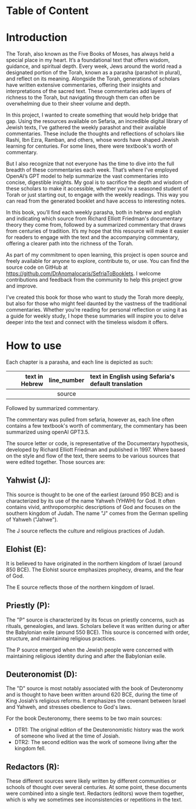 # Table of Content

# Introduction

The Torah, also known as the Five Books of Moses, has always held a special place in my heart. It’s a foundational text that offers wisdom, guidance, and spiritual depth. Every week, Jews around the world read a designated portion of the Torah, known as a parasha (parashot in plural), and reflect on its meaning. Alongside the Torah, generations of scholars have written extensive commentaries, offering their insights and interpretations of the sacred text. These commentaries add layers of richness to the Torah, but navigating through them can often be overwhelming due to their sheer volume and depth.

In this project, I wanted to create something that would help bridge that gap. Using the resources available on Sefaria, an incredible digital library of Jewish texts, I’ve gathered the weekly parashot and their available commentaries. These include the thoughts and reflections of scholars like Rashi, Ibn Ezra, Ramban, and others, whose words have shaped Jewish learning for centuries. For some lines, there were textbook's worth of commentary.

But I also recognize that not everyone has the time to dive into the full breadth of these commentaries each week. That’s where I’ve employed OpenAI’s GPT model to help summarize the vast commentaries into concise, digestible insights. My goal is to sacrifice the depth and wisdom of these scholars to make it accessible, whether you're a seasoned student of Torah or just starting out, to engage with the weekly readings. This way you can read from the generated booklet and have access to interesting notes.

In this book, you’ll find each weekly parasha, both in hebrew and english and indicating which source from Richard Elliott Friedman's documentary theory they come from, followed by a summarized commentary that draws from centuries of tradition. It’s my hope that this resource will make it easier for readers to engage with the text and the accompanying commentary, offering a clearer path into the richness of the Torah.

As part of my commitment to open learning, this project is open source and freely available for anyone to explore, contribute to, or use. You can find the source code on GitHub at https://github.com/DrAnomalocaris/SefriaToBooklets. I welcome contributions and feedback from the community to help this project grow and improve.

I’ve created this book for those who want to study the Torah more deeply, but also for those who might feel daunted by the vastness of the traditional commentaries. Whether you’re reading for personal reflection or using it as a guide for weekly study, I hope these summaries will inspire you to delve deeper into the text and connect with the timeless wisdom it offers.

# How to use

Each chapter is a parasha, and each line is depicted as such:

| text in Hebrew | line_number | text in English using Sefaria's default translation |
| -------------: | :---------: | :-------------- |
|                |   source   |                 |

Followed by summarized commentary.

The commentary was pulled from sefaria, however as, each line often contains a few textbook's worth of commentary, the commentary has been summarized using openAI GPT3.5.

The source letter or code, is representative of the Documentary hypothesis, developed by Richard Elliott Friedman and published in 1997. Where based on the style and flow of the text, there seems to be various sources that were edited together. Those sources are:

## Yahwist (J):

This source is thought to be one of the earliest (around 950 BCE) and is characterized by its use of the name Yahweh (YHWH) for God.
It often contains vivid, anthropomorphic descriptions of God and focuses on the southern kingdom of Judah.
The name "J" comes from the German spelling of Yahweh ("Jahwe").

The J source reflects the culture and religious practices of Judah.

## Elohist (E):

It is believed to have originated in the northern kingdom of Israel (around 850 BCE).
The Elohist source emphasizes prophecy, dreams, and the fear of God.

The E source reflects those of the northern kingdom of Israel.

## Priestly (P):

The "P" source is characterized by its focus on priestly concerns, such as rituals, genealogies, and laws.
Scholars believe it was written during or after the Babylonian exile (around 550 BCE).
This source is concerned with order, structure, and maintaining religious practices.

The P source emerged when the Jewish people were concerned with maintaining religious identity during and after the Babylonian exile.

## Deuteronomist (D):

The "D" source is most notably associated with the book of Deuteronomy and is thought to have been written around 620 BCE, during the time of King Josiah’s religious reforms.
It emphasizes the covenant between Israel and Yahweh, and stresses obedience to God's laws.

For the book Deuteronomy, there seems to be two main sources:

- DTR1: The original edition of the Deuteronomistic history was the work of someone who lived at the
  time of Josiah.
- DTR2: The second edition was the work of someone living after the kingdom fell.

## Redactors (R):

These different sources were likely written by different communities or schools of thought over several centuries.
At some point, these documents were combined into a single text. Redactors (editors) wove them together, which is why we sometimes see inconsistencies or repetitions in the text.
